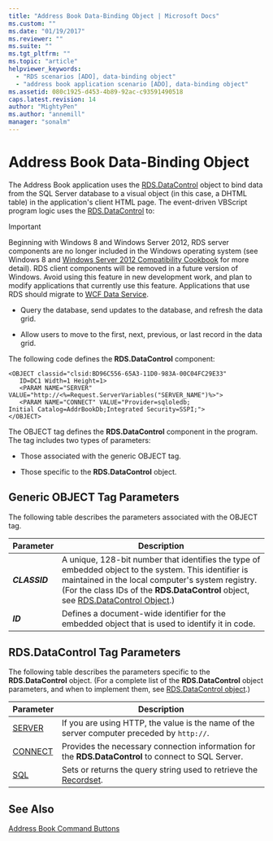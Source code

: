 ```yaml
---
title: "Address Book Data-Binding Object | Microsoft Docs"
ms.custom: ""
ms.date: "01/19/2017"
ms.reviewer: ""
ms.suite: ""
ms.tgt_pltfrm: ""
ms.topic: "article"
helpviewer_keywords: 
  - "RDS scenarios [ADO], data-binding object"
  - "address book application scenario [ADO], data-binding object"
ms.assetid: 080c1925-d453-4b89-92ac-c93591490518
caps.latest.revision: 14
author: "MightyPen"
ms.author: "annemill"
manager: "sonalm"
---
```

# Address Book Data-Binding Object
The Address Book application uses the [RDS.DataControl](../../../ado/reference/rds-api/datacontrol-object-rds.md) object to bind data from the SQL Server database to a visual object (in this case, a DHTML table) in the application's client HTML page. The event-driven VBScript program logic uses the [RDS.DataControl](../../../ado/reference/rds-api/datacontrol-object-rds.md) to:  
  
> [!IMPORTANT]
>  Beginning with Windows 8 and Windows Server 2012, RDS server components are no longer included in the Windows operating system (see Windows 8 and [Windows Server 2012 Compatibility Cookbook](https://www.microsoft.com/en-us/download/details.aspx?id=27416) for more detail). RDS client components will be removed in a future version of Windows. Avoid using this feature in new development work, and plan to modify applications that currently use this feature. Applications that use RDS should migrate to [WCF Data Service](http://go.microsoft.com/fwlink/?LinkId=199565).  
  
-   Query the database, send updates to the database, and refresh the data grid.  
  
-   Allow users to move to the first, next, previous, or last record in the data grid.  
  
 The following code defines the **RDS.DataControl** component:  
  
```  
<OBJECT classid="clsid:BD96C556-65A3-11D0-983A-00C04FC29E33"  
   ID=DC1 Width=1 Height=1>  
   <PARAM NAME="SERVER" VALUE="http://<%=Request.ServerVariables("SERVER_NAME")%>">  
   <PARAM NAME="CONNECT" VALUE="Provider=sqloledb;  
Initial Catalog=AddrBookDb;Integrated Security=SSPI;">  
</OBJECT>  
```  
  
 The OBJECT tag defines the **RDS.DataControl** component in the program. The tag includes two types of parameters:  
  
-   Those associated with the generic OBJECT tag.  
  
-   Those specific to the **RDS.DataControl** object.  
  
## Generic OBJECT Tag Parameters  
 The following table describes the parameters associated with the OBJECT tag.  
  
|Parameter|Description|  
|---------------|-----------------|  
|***CLASSID***|A unique, 128-bit number that identifies the type of embedded object to the system. This identifier is maintained in the local computer's system registry. (For the class IDs of the **RDS.DataControl** object, see [RDS.DataControl Object](../../../ado/reference/rds-api/datacontrol-object-rds.md).)|  
|***ID***|Defines a document-wide identifier for the embedded object that is used to identify it in code.|  
  
## RDS.DataControl Tag Parameters  
 The following table describes the parameters specific to the **RDS.DataControl** object. (For a complete list of the **RDS.DataControl** object parameters, and when to implement them, see [RDS.DataControl object](../../../ado/reference/rds-api/datacontrol-object-rds.md).)  
  
|Parameter|Description|  
|---------------|-----------------|  
|[SERVER](../../../ado/reference/rds-api/server-property-rds.md)|If you are using HTTP, the value is the name of the server computer preceded by `http://`.|  
|[CONNECT](../../../ado/reference/rds-api/connect-property-rds.md)|Provides the necessary connection information for the **RDS.DataControl** to connect to SQL Server.|  
|[SQL](../../../ado/reference/rds-api/sql-property.md)|Sets or returns the query string used to retrieve the [Recordset](../../../ado/reference/ado-api/recordset-object-ado.md).|  
  
## See Also  
 [Address Book Command Buttons](../../../ado/guide/remote-data-service/address-book-command-buttons.md)


